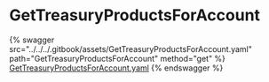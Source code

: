 # GetTreasuryProductsForAccount

{% swagger src="../../../.gitbook/assets/GetTreasuryProductsForAccount.yaml" path="GetTreasuryProductsForAccount" method="get" %}
[GetTreasuryProductsForAccount.yaml](../../../.gitbook/assets/GetTreasuryProductsForAccount.yaml)
{% endswagger %}
